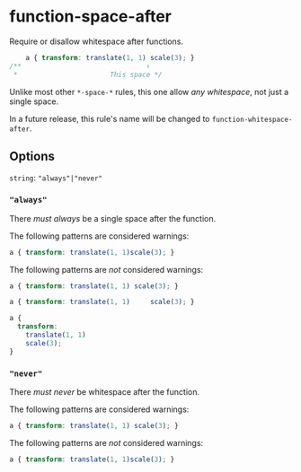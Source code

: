 # function-space-after

Require or disallow whitespace after functions.

```css
    a { transform: translate(1, 1) scale(3); }
/**                               ↑
 *                       This space */
```

Unlike most other `*-space-*` rules, this one allow *any whitespace*, not just a single space.

In a future release, this rule's name will be changed to `function-whitespace-after`.

## Options

`string`: `"always"|"never"`

### `"always"`

There *must always* be a single space after the function.

The following patterns are considered warnings:

```css
a { transform: translate(1, 1)scale(3); }
```

The following patterns are *not* considered warnings:

```css
a { transform: translate(1, 1) scale(3); }
```

```css
a { transform: translate(1, 1)     scale(3); }
```

```css
a {
  transform:
    translate(1, 1)
    scale(3);
}
```

### `"never"`

There *must never* be whitespace after the function.

The following patterns are considered warnings:

```css
a { transform: translate(1, 1) scale(3); }
```

The following patterns are *not* considered warnings:

```css
a { transform: translate(1, 1)scale(3); }
```
